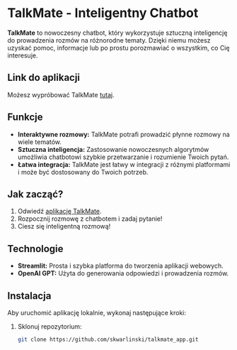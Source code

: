# TalkMate - Inteligentny Chatbot

**TalkMate** to nowoczesny chatbot, który wykorzystuje sztuczną inteligencję do prowadzenia rozmów na różnorodne tematy. Dzięki niemu możesz uzyskać pomoc, informacje lub po prostu porozmawiać o wszystkim, co Cię interesuje.

## Link do aplikacji
Możesz wypróbować TalkMate [tutaj](https://talkmataeapp-dxc8ahnp2kr9pbbjux6mcq.streamlit.app/).

## Funkcje

- **Interaktywne rozmowy:** TalkMate potrafi prowadzić płynne rozmowy na wiele tematów.
- **Sztuczna inteligencja:** Zastosowanie nowoczesnych algorytmów umożliwia chatbotowi szybkie przetwarzanie i rozumienie Twoich pytań.
- **Łatwa integracja:** TalkMate jest łatwy w integracji z różnymi platformami i może być dostosowany do Twoich potrzeb.

## Jak zacząć?

1. Odwiedź [aplikację TalkMate](https://talkmataeapp-dxc8ahnp2kr9pbbjux6mcq.streamlit.app/).
2. Rozpocznij rozmowę z chatbotem i zadaj pytanie!
3. Ciesz się inteligentną rozmową!

## Technologie

- **Streamlit:** Prosta i szybka platforma do tworzenia aplikacji webowych.
- **OpenAI GPT:** Użyta do generowania odpowiedzi i prowadzenia rozmów.

## Instalacja

Aby uruchomić aplikację lokalnie, wykonaj następujące kroki:

1. Sklonuj repozytorium:
   ```bash
   git clone https://github.com/skwarlinski/talkmate_app.git
